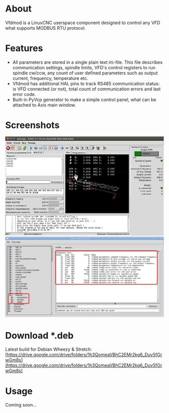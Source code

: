 # About
Vfdmod is a LinuxCNC userspace component designed to control any VFD what supports MODBUS RTU protocol.

# Features
- All parameters are stored in a single plain text ini-file. This file describes communication settings, spindle limits, VFD's control registers to run spindle cw/ccw, any count of user defined parameters such as output current, frequency, temperature etc.
- Vfdmod has additional HAL pins to track RS485 communication status: is VFD connected (or not), total count of communication errors and last error code.
- Built-in PyVcp generator to make a simple control panel, what can be attached to Axis main window.

# Screenshots

![](https://raw.githubusercontent.com/aekhv/vfdmod/master/images/hc1-cplus-axis.png) ![](https://raw.githubusercontent.com/aekhv/vfdmod/master/images/hc1-cplus-hal.png)

# Download \*.deb
Latest build for Debian Wheezy & Stretch: [https://drive.google.com/drive/folders/1h3QomeaVBhC2EMr2kg6_Duv5fGrwGm8s](https://drive.google.com/drive/folders/1h3QomeaVBhC2EMr2kg6_Duv5fGrwGm8s)

# Usage
Coming soon...
